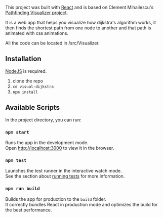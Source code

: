 This project was built with [React](https://reactjs.org/) and is based on Clement Mihailescu's [Pathfinding Visualizer project](https://github.com/clementmihailescu/Pathfinding-Visualizer-Tutorial).

It is a web app that helps you visualize how dijkstra's algorithm works, it then finds the shortest path from one node to another and that path is animated with css animations.

All the code can be located in /src/Visualizer.

## Installation
[NodeJS](https://nodejs.org/) is required. <br />
1. clone the repo
2. `cd visual-dijkstra`
3. `npm install`

## Available Scripts

In the project directory, you can run:

### `npm start`

Runs the app in the development mode.<br />
Open [http://localhost:3000](http://localhost:3000) to view it in the browser.

### `npm test`

Launches the test runner in the interactive watch mode.<br />
See the section about [running tests](https://facebook.github.io/create-react-app/docs/running-tests) for more information.

### `npm run build`

Builds the app for production to the `build` folder.<br />
It correctly bundles React in production mode and optimizes the build for the best performance.


